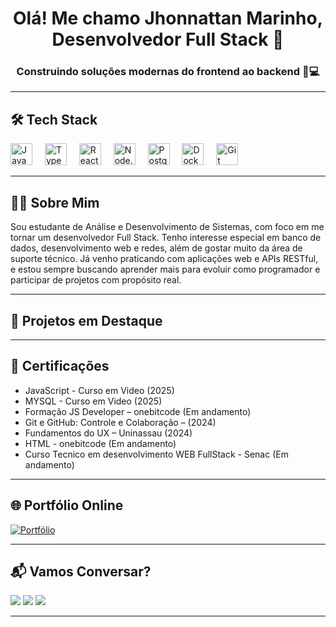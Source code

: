 <h1 align="center">Olá! Me chamo Jhonnattan Marinho, Desenvolvedor Full Stack 🚀</h1>
<h3 align="center">Construindo soluções modernas do frontend ao backend 🧠💻</h3>

---

## 🛠️ Tech Stack

<p align="left">
  <img src="https://cdn.jsdelivr.net/gh/devicons/devicon/icons/javascript/javascript-original.svg" height="35" alt="JavaScript" />
  <img width="12" />
  <img src="https://cdn.jsdelivr.net/gh/devicons/devicon/icons/typescript/typescript-original.svg" height="35" alt="TypeScript" />
  <img width="12" />
  <img src="https://cdn.jsdelivr.net/gh/devicons/devicon/icons/react/react-original.svg" height="35" alt="React" />
  <img width="12" />
  <img src="https://cdn.jsdelivr.net/gh/devicons/devicon/icons/nodejs/nodejs-original.svg" height="35" alt="Node.js" />
  <img width="12" />
  <img src="https://cdn.jsdelivr.net/gh/devicons/devicon/icons/postgresql/postgresql-original.svg" height="35" alt="PostgreSQL" />
  <img width="12" />
  <img src="https://cdn.jsdelivr.net/gh/devicons/devicon/icons/docker/docker-original.svg" height="35" alt="Docker" />
  <img width="12" />
  <img src="https://cdn.jsdelivr.net/gh/devicons/devicon/icons/git/git-original.svg" height="35" alt="Git" />
</p>

---

## 👨‍💻 Sobre Mim

Sou estudante de Análise e Desenvolvimento de Sistemas, com foco em me tornar um desenvolvedor Full Stack. Tenho interesse especial em banco de dados, desenvolvimento web e redes, além de gostar muito da área de suporte técnico. Já venho praticando com aplicações web e APIs RESTful, e estou sempre buscando aprender mais para evoluir como programador e participar de projetos com propósito real.

---

## 🚀 Projetos em Destaque



---

## 📜 Certificações

- JavaScript - Curso em Video (2025)
- MYSQL - Curso em Video (2025)
- Formação JS Developer – onebitcode (Em andamento)  
- Git e GitHub: Controle e Colaboração –  (2024)  
- Fundamentos do UX  – Uninassau (2024)
- HTML - onebitcode (Em andamento)
- Curso Tecnico em desenvolvimento WEB FullStack - Senac (Em andamento)

---

## 🌐 Portfólio Online

[![Portfólio](https://img.shields.io/badge/Portfólio-Jhonnattan%20Marinho-blue?style=flat-square&logo=firefox)](https://seuportifolio.com)

---

## 📬 Vamos Conversar?

<div align="left">
  <a href="jhonnattan.marinho@gmail.com"><img src="https://img.shields.io/badge/Gmail-D14836?style=for-the-badge&logo=gmail&logoColor=white"></a>
  <a href="https://www.linkedin.com/in/jhonnattan-marinho-bb2689266/" target="_blank"><img src="https://img.shields.io/badge/LinkedIn-0077B5?style=for-the-badge&logo=linkedin&logoColor=white"></a>
  <a href="https://github.com/AkiraMarinho" target="_blank"><img src="https://img.shields.io/badge/GitHub-100000?style=for-the-badge&logo=github&logoColor=white"></a>
</div>

---

